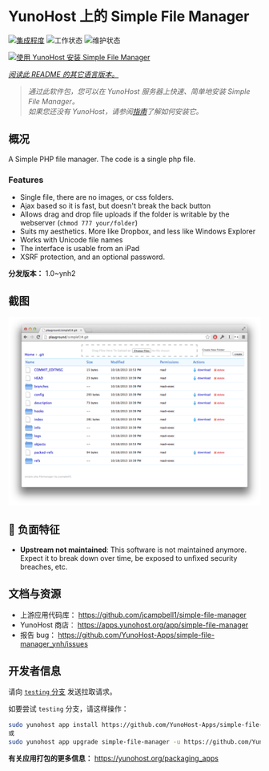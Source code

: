 <!--
注意：此 README 由 <https://github.com/YunoHost/apps/tree/master/tools/readme_generator> 自动生成
请勿手动编辑。
-->

# YunoHost 上的 Simple File Manager

[![集成程度](https://dash.yunohost.org/integration/simple-file-manager.svg)](https://ci-apps.yunohost.org/ci/apps/simple-file-manager/) ![工作状态](https://ci-apps.yunohost.org/ci/badges/simple-file-manager.status.svg) ![维护状态](https://ci-apps.yunohost.org/ci/badges/simple-file-manager.maintain.svg)

[![使用 YunoHost 安装 Simple File Manager](https://install-app.yunohost.org/install-with-yunohost.svg)](https://install-app.yunohost.org/?app=simple-file-manager)

*[阅读此 README 的其它语言版本。](./ALL_README.md)*

> *通过此软件包，您可以在 YunoHost 服务器上快速、简单地安装 Simple File Manager。*  
> *如果您还没有 YunoHost，请参阅[指南](https://yunohost.org/install)了解如何安装它。*

## 概况

A Simple PHP file manager. The code is a single php file.  

### Features

- Single file, there are no images, or css folders.  
- Ajax based so it is fast, but doesn't break the back button
- Allows drag and drop file uploads if the folder is writable by the webserver (`chmod 777 your/folder`)
- Suits my aesthetics.  More like Dropbox, and less like Windows Explorer
- Works with Unicode file names
- The interface is usable from an iPad
- XSRF protection, and an optional password.

**分发版本：** 1.0~ynh2

## 截图

![Simple File Manager 的截图](./doc/screenshots/screenshot.png)

## :red_circle: 负面特征

- **Upstream not maintained**: This software is not maintained anymore. Expect it to break down over time, be exposed to unfixed security breaches, etc.

## 文档与资源

- 上游应用代码库： <https://github.com/jcampbell1/simple-file-manager>
- YunoHost 商店： <https://apps.yunohost.org/app/simple-file-manager>
- 报告 bug： <https://github.com/YunoHost-Apps/simple-file-manager_ynh/issues>

## 开发者信息

请向 [`testing` 分支](https://github.com/YunoHost-Apps/simple-file-manager_ynh/tree/testing) 发送拉取请求。

如要尝试 `testing` 分支，请这样操作：

```bash
sudo yunohost app install https://github.com/YunoHost-Apps/simple-file-manager_ynh/tree/testing --debug
或
sudo yunohost app upgrade simple-file-manager -u https://github.com/YunoHost-Apps/simple-file-manager_ynh/tree/testing --debug
```

**有关应用打包的更多信息：** <https://yunohost.org/packaging_apps>

